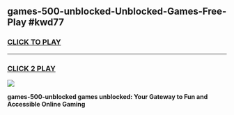 
## games-500-unblocked-Unblocked-Games-Free-Play #kwd77
<h3>
<a href="https://us.freeplayer.one?title=games-500-unblocked&ref=9M">CLICK TO PLAY</a></h3>
<hr>

<h3>
<a href="https://us.freeplayer.one?title=games-500-unblocked&ref=9M">CLICK 2 PLAY</a>
  
</h3>

<a href="https://us.freeplayer.one?title=games-500-unblocked&ref=9M"><img src="https://clearcache.store/games.png"></a>


**games-500-unblocked games unblocked: Your Gateway to Fun and Accessible Online Gaming**
